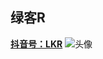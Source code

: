 ## 绿客R
**[抖音号：LKR](https://www.douyin.com/user/MS4wLjABAAAAjn3ggdPcN3v4zU5TkhlwUq2pdcIvAwl0Qix3p64qXdU)**
![头像](https://avatars.githubusercontent.com/u/105968980)
